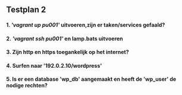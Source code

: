 ## Testplan 2
#### 1. *'vagrant up pu001'* uitvoeren,zijn er taken/services gefaald?

#### 2. *'vagrant ssh pu001'* en lamp.bats uitvoeren

#### 3. Zijn http en https toegankelijk op het internet?

#### 4. Surfen naar '192.0.2.10/wordpress'

#### 5. Is er een database 'wp_db' aangemaakt en heeft de 'wp_user' de nodige rechten?

